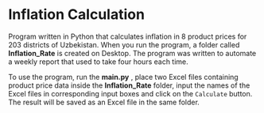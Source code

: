 # Inflation Calculation

Program written in Python that calculates inflation in 8 product prices for 203 districts of Uzbekistan.
When you run the program, a folder called **Inflation_Rate** is created on Desktop. The program was written 
to automate a weekly report that used to take four hours each time.

To use the program, run the **main.py** , place two Excel files containing product price data inside 
the **Inflation_Rate** folder, input the names of the Excel files in corresponding input boxes and
click on the `Calculate` button. The result will be saved as an Excel file in the same folder.